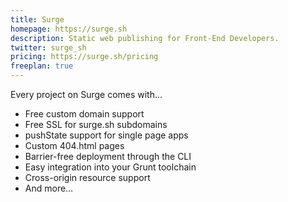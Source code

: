 ```yaml
---
title: Surge
homepage: https://surge.sh
description: Static web publishing for Front-End Developers.
twitter: surge_sh
pricing: https://surge.sh/pricing
freeplan: true
---
```


Every project on Surge comes with…

- Free custom domain support
- Free SSL for surge.sh subdomains
- pushState support for single page apps
- Custom 404.html pages
- Barrier-free deployment through the CLI
- Easy integration into your Grunt toolchain
- Cross-origin resource support
- And more…
